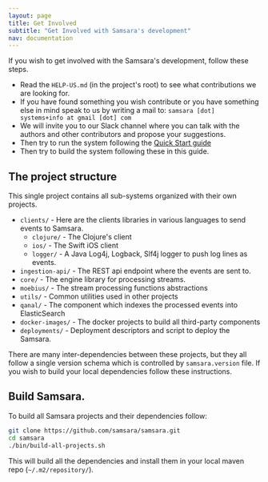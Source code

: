 ```yaml
---
layout: page
title: Get Involved
subtitle: "Get Involved with Samsara's development"
nav: documentation
---
```



If you wish to get involved with the Samsara's development, follow these steps.

   - Read the `HELP-US.md` (in the project's root) to see what
     contributions we are looking for.
   - If you have found something you wish contribute or you have
     something else in mind speak to us by writing a mail to: `samsara
     [dot] systems+info at gmail [dot] com`
   - We will invite you to our Slack channel where you can talk with
     the authors and other contributors and propose your suggestions.
   - Then try to run the system following the [Quick Start guide](/docs/quick-start.md)
   - Then try to build the system following these in this guide.


## The project structure

This single project contains all sub-systems organized with
their own projects.

   * `clients/` - Here are the clients libraries in various
     languages to send events to Samsara.
     * `clojure/` - The Clojure's client
     * `ios/` - The Swift iOS client
     * `logger/` - A Java Log4j, Logback, Slf4j logger to push log
       lines as events.
   * `ingestion-api/` - The REST api endpoint where the events
     are sent to.
   * `core/` - The engine library for processing streams.
   * `moebius/` - The stream processing functions abstractions
   * `utils/` - Common utilities used in other projects
   * `qanal/` - The component which indexes the processed events
     into ElasticSearch
   * `docker-images/` - The docker projects to build all third-party components
   * `deployments/` - Deployment descriptors and script to deploy the Samsara.

There are many inter-dependencies between these projects, but they all
follow a single version schema which is controlled by `samsara.version` file.
If you wish to build your local dependencies follow these instructions.

## Build Samsara.

To build all Samsara projects and their dependencies follow:

``` bash
git clone https://github.com/samsara/samsara.git
cd samsara
./bin/build-all-projects.sh
```

This will build all the dependencies and install them in your local maven
repo (`~/.m2/repository/`).
